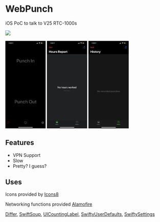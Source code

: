 # WebPunch
iOS PoC to talk to V25 RTC-1000s

<img src="https://www.icontime.com/wp-content/uploads/2017/09/RTC-1000.jpg" width="50%">

<p align="left">
  <img src="https://raw.githubusercontent.com/128keaton/WebPunch/master/Repository%20Resources/screenshot1.png" width="25%">
  <img src="https://raw.githubusercontent.com/128keaton/WebPunch/master/Repository%20Resources/screenshot2.png" width="25%">
  <img src="https://raw.githubusercontent.com/128keaton/WebPunch/master/Repository%20Resources/screenshot3.png" width="25%">
</p>
 
## Features
 * VPN Support
 * Slow
 * Pretty? I guess?

## Uses
Icons provided by [Icons8](https://icons8.com/license/)

Networking functions provided [Alamofire](https://github.com/Alamofire/Alamofire/blob/master/LICENSE)

[Differ](https://github.com/tonyarnold/Differ/blob/master/LICENSE.md), [SwiftSoup](https://github.com/scinfu/SwiftSoup/blob/master/README.md), [UICountingLabel](https://github.com/dataxpress/UICountingLabel), [SwiftyUserDefaults](https://github.com/radex/SwiftyUserDefaults/blob/master/LICENSE), [SwiftySettings](https://github.com/128keaton/SwiftySettings/blob/master/LICENSE)
